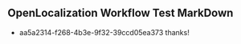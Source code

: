 ## OpenLocalization Workflow Test MarkDown
* aa5a2314-f268-4b3e-9f32-39ccd05ea373 thanks!

<!--HONumber=Jul16_HO3-->


